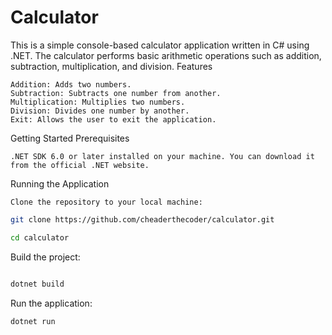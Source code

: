 # Calculator

This is a simple console-based calculator application written in C# using .NET. The calculator performs basic arithmetic operations such as addition, subtraction, multiplication, and division.
Features

    Addition: Adds two numbers.
    Subtraction: Subtracts one number from another.
    Multiplication: Multiplies two numbers.
    Division: Divides one number by another.
    Exit: Allows the user to exit the application.

Getting Started
Prerequisites

    .NET SDK 6.0 or later installed on your machine. You can download it from the official .NET website.

Running the Application

    Clone the repository to your local machine:

```bash
git clone https://github.com/cheaderthecoder/calculator.git

cd calculator
```

Build the project:

```bash

dotnet build
```

Run the application:

```bash
dotnet run
```
